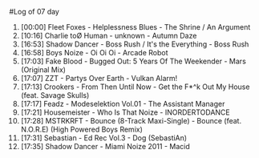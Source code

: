 #Log of 07 day

1. [00:00] Fleet Foxes - Helplessness Blues - The Shrine / An Argument
1. [10:16] Charlie toØ Human - unknown - Autumn Daze
1. [16:53] Shadow Dancer - Boss Rush / It's the Everything - Boss Rush
1. [16:58] Boys Noize - Oi Oi Oi - Arcade Robot
1. [17:03] Fake Blood - Bugged Out: 5 Years Of The Weekender - Mars (Original Mix)
1. [17:07] ZZT - Partys Over Earth - Vulkan Alarm!
1. [17:13] Crookers - From Then Until Now - Get the F*^k Out My House (feat. Savage Skulls)
1. [17:17] Feadz - Modeselektion Vol.01 - The Assistant Manager
1. [17:21] Housemeister - Who Is That Noize - INORDERTODANCE
1. [17:28] MSTRKRFT - Bounce (8-Track Maxi-Single) - Bounce (feat. N.O.R.E) (High Powered Boys Remix)
1. [17:31] Sebastian - Ed Rec Vol.3 - Dog (SebastiAn)
1. [17:35] Shadow Dancer - Miami Noize 2011 - Macid
